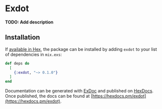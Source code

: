 # Exdot

**TODO: Add description**

## Installation

If [available in Hex](https://hex.pm/docs/publish), the package can be installed
by adding `exdot` to your list of dependencies in `mix.exs`:

```elixir
def deps do
  [
    {:exdot, "~> 0.1.0"}
  ]
end
```

Documentation can be generated with [ExDoc](https://github.com/elixir-lang/ex_doc)
and published on [HexDocs](https://hexdocs.pm). Once published, the docs can
be found at [https://hexdocs.pm/exdot](https://hexdocs.pm/exdot).
